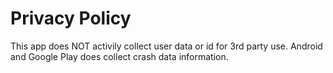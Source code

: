 **Privacy Policy**  
==================
This app does NOT activily collect user data or id for 3rd party use. Android and Google Play does collect crash data information.

